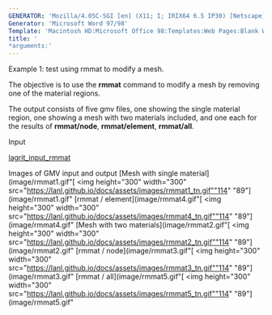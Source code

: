 ```yaml
---
GENERATOR: 'Mozilla/4.05C-SGI [en] (X11; I; IRIX64 6.5 IP30) [Netscape]'
Generator: 'Microsoft Word 97/98'
Template: 'Macintosh HD:Microsoft Office 98:Templates:Web Pages:Blank Web Page'
title: '
*arguments:'
---
```


Example 1: test using rmmat to modify a mesh.


 The objective is to use the **rmmat** command to modify a mesh by
 removing one of the material regions.

 The output consists of five gmv files, one showing the single material
 region, one showing a mesh with two materials included, and one each
 for the results of **rmmat/node**, **rmmat/element**, **rmmat/all**.

Input

 [lagrit\_input\_rmmat](../lagrit_input_rmmat)

Images of GMV input and output
[Mesh with single
material](image/rmmat1.gif"[
<img height="300" width="300" src="https://lanl.github.io/docs/assets/images/rmmat1_tn.gif""114"
"89"](image/rmmat1.gif"
[rmmat / element](image/rmmat4.gif"[
<img height="300" width="300" src="https://lanl.github.io/docs/assets/images/rmmat4_tn.gif""114"
"89"](image/rmmat4.gif"
[Mesh with two
materials](image/rmmat2.gif"[
<img height="300" width="300" src="https://lanl.github.io/docs/assets/images/rmmat2_tn.gif""114"
"89"](image/rmmat2.gif"
[rmmat / node](image/rmmat3.gif"[
<img height="300" width="300" src="https://lanl.github.io/docs/assets/images/rmmat3_tn.gif""114"
"89"](image/rmmat3.gif"
[rmmat / all](image/rmmat5.gif"[
<img height="300" width="300" src="https://lanl.github.io/docs/assets/images/rmmat5_tn.gif""114"
"89"](image/rmmat5.gif"
